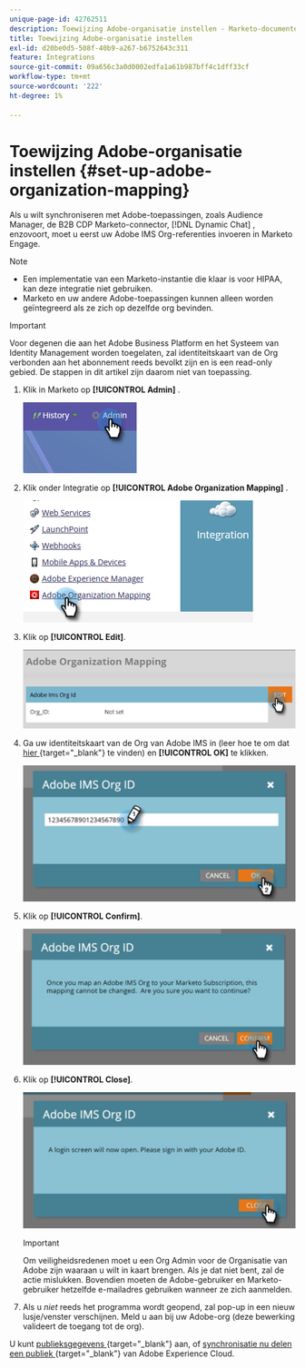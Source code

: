 ```yaml
---
unique-page-id: 42762511
description: Toewijzing Adobe-organisatie instellen - Marketo-documenten - Productdocumentatie
title: Toewijzing Adobe-organisatie instellen
exl-id: d20be0d5-508f-40b9-a267-b6752643c311
feature: Integrations
source-git-commit: 09a656c3a0d0002edfa1a61b987bff4c1dff33cf
workflow-type: tm+mt
source-wordcount: '222'
ht-degree: 1%

---
```


# Toewijzing Adobe-organisatie instellen {#set-up-adobe-organization-mapping}

Als u wilt synchroniseren met Adobe-toepassingen, zoals Audience Manager, de B2B CDP Marketo-connector, [!DNL Dynamic Chat] , enzovoort, moet u eerst uw Adobe IMS Org-referenties invoeren in Marketo Engage.

>[!NOTE]
>
>* Een implementatie van een Marketo-instantie die klaar is voor HIPAA, kan deze integratie niet gebruiken.
>* Marketo en uw andere Adobe-toepassingen kunnen alleen worden geïntegreerd als ze zich op dezelfde org bevinden.

>[!IMPORTANT]
>
>Voor degenen die aan het Adobe Business Platform en het Systeem van Identity Management worden toegelaten, zal identiteitskaart van de Org verbonden aan het abonnement reeds bevolkt zijn en is een read-only gebied. De stappen in dit artikel zijn daarom niet van toepassing.

1. Klik in Marketo op **[!UICONTROL Admin]** .

   ![](assets/set-up-adobe-experience-cloud-audience-sharing-1.png)

1. Klik onder Integratie op **[!UICONTROL Adobe Organization Mapping]** .

   ![](assets/set-up-adobe-experience-cloud-audience-sharing-2.png)

1. Klik op **[!UICONTROL Edit]**.

   ![](assets/set-up-adobe-experience-cloud-audience-sharing-3.png)

1. Ga uw identiteitskaart van de Org van Adobe IMS in (leer hoe te om dat [ hier ](https://experienceleague.adobe.com/docs/control-panel/using/faq.html?lang=nl-NL){target="_blank"} te vinden) en **[!UICONTROL OK]** te klikken.

   ![](assets/set-up-adobe-experience-cloud-audience-sharing-4.png)

1. Klik op **[!UICONTROL Confirm]**.

   ![](assets/set-up-adobe-experience-cloud-audience-sharing-5.png)

1. Klik op **[!UICONTROL Close]**.

   ![](assets/set-up-adobe-experience-cloud-audience-sharing-6.png)

   >[!IMPORTANT]
   >
   >Om veiligheidsredenen moet u een Org Admin voor de Organisatie van Adobe zijn waaraan u wilt in kaart brengen. Als je dat niet bent, zal de actie mislukken. Bovendien moeten de Adobe-gebruiker en Marketo-gebruiker hetzelfde e-mailadres gebruiken wanneer ze zich aanmelden.

1. Als u _niet_ reeds het programma wordt geopend, zal pop-up in een nieuw lusje/venster verschijnen. Meld u aan bij uw Adobe-org (deze bewerking valideert de toegang tot de org).

U kunt [ publieksgegevens ](/help/marketo/product-docs/core-marketo-concepts/smart-lists-and-static-lists/static-lists/send-a-list-to-adobe-experience-cloud.md){target="_blank"} aan, of [ synchronisatie nu delen een publiek ](/help/marketo/product-docs/adobe-experience-cloud-integrations/sync-an-audience-from-adobe-experience-cloud.md){target="_blank"} van Adobe Experience Cloud.
